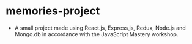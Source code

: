 # memories-project

- A small project made using React.js, Express,js, Redux, Node.js and Mongo.db in accordance with the JavaScript Mastery workshop.
